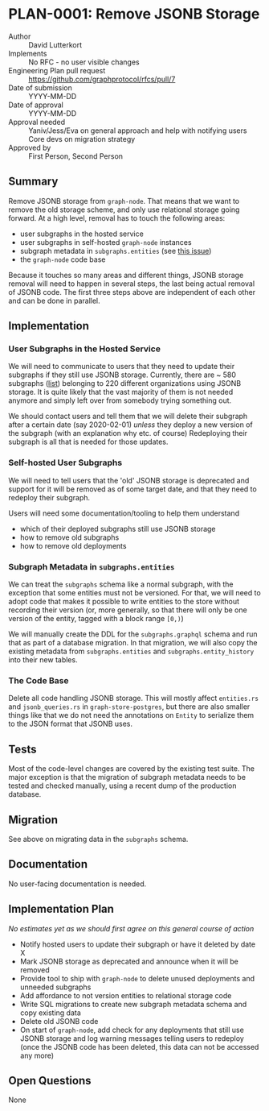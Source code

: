 # PLAN-0001: Remove JSONB Storage

<dl>
  <dt>Author</dt>
  <dd>David Lutterkort</dd>

  <dt>Implements</dt>
  <dd>No RFC - no user visible changes</dd>

  <dt>Engineering Plan pull request</dt>
  <dd><a href="https://github.com/graphprotocol/rfcs/pull/7">https://github.com/graphprotocol/rfcs/pull/7</a></dd>

  <dt>Date of submission</dt>
  <dd>YYYY-MM-DD</dd>

  <dt>Date of approval</dt>
  <dd>YYYY-MM-DD</dd>

  <dt>Approval needed</dt>
  <dd>Yaniv/Jess/Eva on general approach and help with notifying users</dd>
  <dd>Core devs on migration strategy</dd>

  <dt>Approved by</dt>
  <dd>First Person, Second Person</dd>
</dl>

## Summary

Remove JSONB storage from `graph-node`. That means that we want to remove
the old storage scheme, and only use relational storage going
forward. At a high level, removal has to touch the following areas:

* user subgraphs in the hosted service
* user subgraphs in self-hosted `graph-node` instances
* subgraph metadata in `subgraphs.entities` (see [this issue](https://github.com/graphprotocol/graph-node/issues/1394))
* the `graph-node` code base

Because it touches so many areas and different things, JSONB storage
removal will need to happen in several steps, the last being actual removal
of JSONB code. The first three steps above are independent of each other
and can be done in parallel.

## Implementation

### User Subgraphs in the Hosted Service

We will need to communicate to users that they need to update their
subgraphs if they still use JSONB storage. Currently, there are ~ 580
subgraphs
([list](https://gist.github.com/lutter/2e7a7716b70b4144fe0b6a5f1c9066bc))
belonging to 220 different organizations using JSONB storage. It is quite
likely that the vast majority of them is not needed anymore and simply left
over from somebody trying something out.

We should contact users and tell them that we will delete their subgraph
after a certain date (say 2020-02-01) _unless_ they deploy a new version of
the subgraph (with an explanation why etc. of course) Redeploying their
subgraph is all that is needed for those updates.

### Self-hosted User Subgraphs

We will need to tell users that the 'old' JSONB storage is deprecated and
support for it will be removed as of some target date, and that they need
to redeploy their subgraph.

Users will need some documentation/tooling to help them understand
* which of their deployed subgraphs still use JSONB storage
* how to remove old subgraphs
* how to remove old deployments

### Subgraph Metadata in `subgraphs.entities`

We can treat the `subgraphs` schema like a normal subgraph, with the
exception that some entities must not be versioned. For that, we will need
to adopt code that makes it possible to write entities to the store without
recording their version (or, more generally, so that there will only be one
version of the entity, tagged with a block range `[0,)`)

We will manually create the DDL for the `subgraphs.graphql` schema and run
that as part of a database migration. In that migration, we will also copy
the existing metadata from `subgraphs.entities` and
`subgraphs.entity_history` into their new tables.

### The Code Base

Delete all code handling JSONB storage. This will mostly affect
`entities.rs` and `jsonb_queries.rs` in `graph-store-postgres`, but there
are also smaller things like that we do not need the annotations on
`Entity` to serialize them to the JSON format that JSONB uses.

## Tests

Most of the code-level changes are covered by the existing test suite. The
major exception is that the migration of subgraph metadata needs to be
tested and checked manually, using a recent dump of the production
database.

## Migration

See above on migrating data in the `subgraphs` schema.

## Documentation

No user-facing documentation is needed.

## Implementation Plan

_No estimates yet as we should first agree on this general course of
action_

* Notify hosted users to update their subgraph or have it deleted by date X
* Mark JSONB storage as deprecated and announce when it will be removed
* Provide tool to ship with `graph-node` to delete unused deployments and
  unneeded subgraphs
* Add affordance to not version entities to relational storage code
* Write SQL migrations to create new subgraph metadata schema and copy
  existing data
* Delete old JSONB code
* On start of `graph-node`, add check for any deployments that still use
  JSONB storage and log warning messages telling users to redeploy (once
  the JSONB code has been deleted, this data can not be accessed any more)

## Open Questions

None
